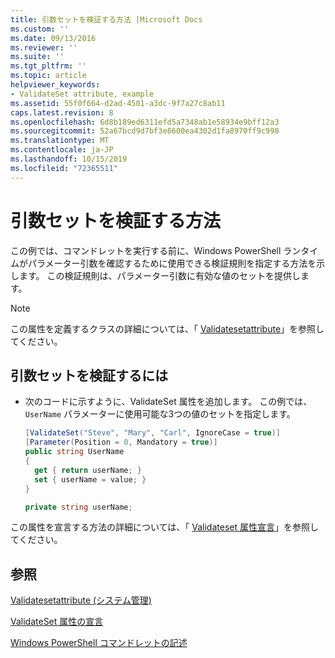 ```yaml
---
title: 引数セットを検証する方法 |Microsoft Docs
ms.custom: ''
ms.date: 09/13/2016
ms.reviewer: ''
ms.suite: ''
ms.tgt_pltfrm: ''
ms.topic: article
helpviewer_keywords:
- ValidateSet attribute, example
ms.assetid: 55f0f664-d2ad-4501-a3dc-9f7a27c8ab11
caps.latest.revision: 8
ms.openlocfilehash: 6d8b189ed6311efd5a7348ab1e58934e9bff12a3
ms.sourcegitcommit: 52a67bcd9d7bf3e8600ea4302d1fa8970ff9c998
ms.translationtype: MT
ms.contentlocale: ja-JP
ms.lasthandoff: 10/15/2019
ms.locfileid: "72365511"
---
```

# <a name="how-to-validate-an-argument-set"></a>引数セットを検証する方法

この例では、コマンドレットを実行する前に、Windows PowerShell ランタイムがパラメーター引数を確認するために使用できる検証規則を指定する方法を示します。 この検証規則は、パラメーター引数に有効な値のセットを提供します。

> [!NOTE]
> この属性を定義するクラスの詳細については、「 [Validatesetattribute](/dotnet/api/System.Management.Automation.ValidateSetAttribute)」を参照してください。

## <a name="to-validate-an-argument-set"></a>引数セットを検証するには

- 次のコードに示すように、ValidateSet 属性を追加します。 この例では、`UserName` パラメーターに使用可能な3つの値のセットを指定します。

    ```csharp
    [ValidateSet("Steve", "Mary", "Carl", IgnoreCase = true)]
    [Parameter(Position = 0, Mandatory = true)]
    public string UserName
    {
      get { return userName; }
      set { userName = value; }
    }

    private string userName;
    ```

この属性を宣言する方法の詳細については、「 [Validateset 属性宣言](./validateset-attribute-declaration.md)」を参照してください。

## <a name="see-also"></a>参照

[Validatesetattribute (システム管理)](/dotnet/api/System.Management.Automation.ValidateSetAttribute)

[ValidateSet 属性の宣言](./validateset-attribute-declaration.md)

[Windows PowerShell コマンドレットの記述](./writing-a-windows-powershell-cmdlet.md)
